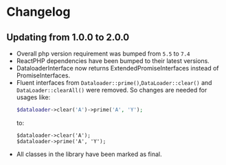 # Changelog

## Updating from 1.0.0 to 2.0.0
 - Overall php version requirement was bumped from `5.5` to `7.4`
 - ReactPHP dependencies have been bumped to their latest versions.
 - DataloaderInterface now returns ExtendedPromiseInterfaces instead of PromiseInterfaces.
 - Fluent interfaces from `Dataloader::prime()`,`DataLoader::clear()` and `DataLoader::clearAll()` were removed. So changes are needed for usages like:
    ```php
    $dataloader->clear('A')->prime('A', 'Y');
    ```
    to:
    ```
    $dataloader->clear('A');
    $dataloader->prime('A', 'Y');
    ```
 - All classes in the library have been marked as final.
